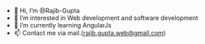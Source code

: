 - 👋 Hi, I’m @Rajib-Gupta
- 👀 I’m interested in Web development and software development
- 🌱 I’m currently learning AngularJs
- 📫 Contact me via mail.(rajib.gupta.web@gmail.com)

<!---
Rajib-Gupta/Rajib-Gupta is a ✨ special ✨ repository because its `README.md` (this file) appears on your GitHub profile.
You can click the Preview link to take a look at your changes.
--->
